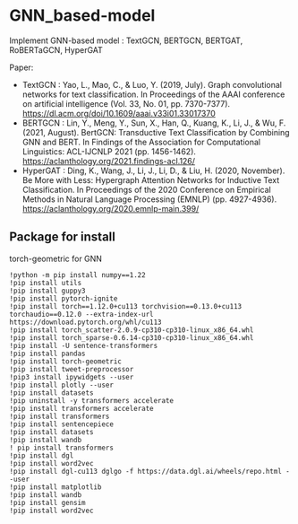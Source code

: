 # GNN_based-model
Implement GNN-based model : TextGCN, BERTGCN, BERTGAT, RoBERTaGCN, HyperGAT

Paper: 
* TextGCN : Yao, L., Mao, C., & Luo, Y. (2019, July). Graph convolutional networks for text classification. In Proceedings of the AAAI conference on artificial intelligence (Vol. 33, No. 01, pp. 7370-7377). https://dl.acm.org/doi/10.1609/aaai.v33i01.33017370
* BERTGCN : Lin, Y., Meng, Y., Sun, X., Han, Q., Kuang, K., Li, J., & Wu, F. (2021, August). BertGCN: Transductive Text Classification by Combining GNN and BERT. In Findings of the Association for Computational Linguistics: ACL-IJCNLP 2021 (pp. 1456-1462). https://aclanthology.org/2021.findings-acl.126/
* HyperGAT : Ding, K., Wang, J., Li, J., Li, D., & Liu, H. (2020, November). Be More with Less: Hypergraph Attention Networks for Inductive Text Classification. In Proceedings of the 2020 Conference on Empirical Methods in Natural Language Processing (EMNLP) (pp. 4927-4936). https://aclanthology.org/2020.emnlp-main.399/


## Package for install 
torch-geometric for GNN
```
!python -m pip install numpy==1.22
!pip install utils
!pip install guppy3
!pip install pytorch-ignite
!pip install torch==1.12.0+cu113 torchvision==0.13.0+cu113 torchaudio==0.12.0 --extra-index-url https://download.pytorch.org/whl/cu113
!pip install torch_scatter-2.0.9-cp310-cp310-linux_x86_64.whl
!pip install torch_sparse-0.6.14-cp310-cp310-linux_x86_64.whl 
!pip install -U sentence-transformers
!pip install pandas 
!pip install torch-geometric
!pip install tweet-preprocessor
!pip3 install ipywidgets --user
!pip install plotly --user
!pip install datasets
!pip uninstall -y transformers accelerate
!pip install transformers accelerate
!pip install transformers
!pip install sentencepiece
!pip install datasets
!pip install wandb
! pip install transformers 
!pip install dgl
!pip install word2vec
!pip install dgl-cu113 dglgo -f https://data.dgl.ai/wheels/repo.html --user
!pip install matplotlib
!pip install wandb 
!pip install gensim
!pip install word2vec
```

